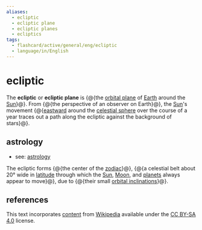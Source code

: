 ```yaml
---
aliases:
  - ecliptic
  - ecliptic plane
  - ecliptic planes
  - ecliptics
tags:
  - flashcard/active/general/eng/ecliptic
  - language/in/English
---
```


# ecliptic

The __ecliptic__ or __ecliptic plane__ is {@{the [orbital plane](orbital%20plane.md) of [Earth](Earth.md) around the [Sun](Sun.md)}@}. From {@{the perspective of an observer on Earth}@}, the [Sun](Sun.md)'s movement {@{[eastward](east.md) around the [celestial sphere](celestial%20sphere.md) over the course of a year traces out a path along the ecliptic against the background of stars}@}.

## astrology

- see: [astrology](astrology.md)

The ecliptic forms {@{the center of the [zodiac](zodiac.md)}@}, {@{a celestial belt about 20° wide in [latitude](latitude.md) through which the [Sun](Sun.md), [Moon](Moon.md), and [planets](planet.md) always appear to move}@}, due to {@{their small [orbital inclinations](orbital%20inclination.md)}@}.

## references

This text incorporates [content](https://en.wikipedia.org/wiki/ecliptic) from [Wikipedia](Wikipedia.md) available under the [CC BY-SA 4.0](https://creativecommons.org/licenses/by-sa/4.0/) license.
